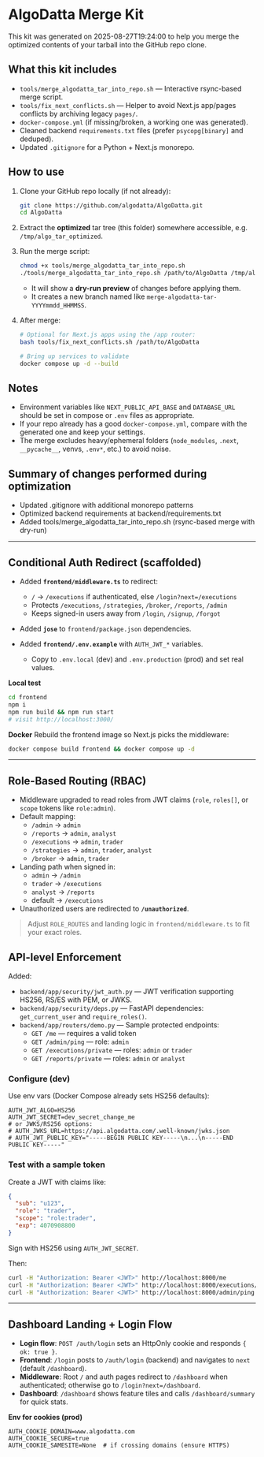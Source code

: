 # AlgoDatta Merge Kit

This kit was generated on 2025-08-27T19:24:00 to help you
merge the optimized contents of your tarball into the GitHub repo clone.

## What this kit includes

- `tools/merge_algodatta_tar_into_repo.sh` — Interactive rsync-based merge script.
- `tools/fix_next_conflicts.sh` — Helper to avoid Next.js app/pages conflicts by archiving legacy `pages/`.
- `docker-compose.yml` (if missing/broken, a working one was generated).
- Cleaned backend `requirements.txt` files (prefer `psycopg[binary]` and deduped).
- Updated `.gitignore` for a Python + Next.js monorepo.

## How to use

1. Clone your GitHub repo locally (if not already):
   ```bash
   git clone https://github.com/algodatta/AlgoDatta.git
   cd AlgoDatta
   ```

2. Extract the **optimized** tar tree (this folder) somewhere accessible, e.g. `/tmp/algo_tar_optimized`.

3. Run the merge script:
   ```bash
   chmod +x tools/merge_algodatta_tar_into_repo.sh
   ./tools/merge_algodatta_tar_into_repo.sh /path/to/AlgoDatta /tmp/algo_tar_optimized
   ```

   - It will show a **dry-run preview** of changes before applying them.
   - It creates a new branch named like `merge-algodatta-tar-YYYYmmdd_HHMMSS`.

4. After merge:
   ```bash
   # Optional for Next.js apps using the /app router:
   bash tools/fix_next_conflicts.sh /path/to/AlgoDatta

   # Bring up services to validate
   docker compose up -d --build
   ```

## Notes
- Environment variables like `NEXT_PUBLIC_API_BASE` and `DATABASE_URL` should be set in compose or `.env` files as appropriate.
- If your repo already has a good `docker-compose.yml`, compare with the generated one and keep your settings.
- The merge excludes heavy/ephemeral folders (`node_modules`, `.next`, `__pycache__`, venvs, `.env*`, etc.) to avoid noise.

## Summary of changes performed during optimization

- Updated .gitignore with additional monorepo patterns
- Optimized backend requirements at backend/requirements.txt
- Added tools/merge_algodatta_tar_into_repo.sh (rsync-based merge with dry-run)

---

## Conditional Auth Redirect (scaffolded)

- Added **`frontend/middleware.ts`** to redirect:
  - `/` → `/executions` if authenticated, else `/login?next=/executions`
  - Protects `/executions`, `/strategies`, `/broker`, `/reports`, `/admin`
  - Keeps signed-in users away from `/login`, `/signup`, `/forgot`

- Added **`jose`** to `frontend/package.json` dependencies.

- Added **`frontend/.env.example`** with `AUTH_JWT_*` variables.
  - Copy to `.env.local` (dev) and `.env.production` (prod) and set real values.

**Local test**
```bash
cd frontend
npm i
npm run build && npm run start
# visit http://localhost:3000/
```

**Docker**
Rebuild the frontend image so Next.js picks the middleware:
```bash
docker compose build frontend && docker compose up -d
```


---

## Role-Based Routing (RBAC)

- Middleware upgraded to read roles from JWT claims (`role`, `roles[]`, or `scope` tokens like `role:admin`).
- Default mapping:
  - `/admin` → `admin`
  - `/reports` → `admin`, `analyst`
  - `/executions` → `admin`, `trader`
  - `/strategies` → `admin`, `trader`, `analyst`
  - `/broker` → `admin`, `trader`
- Landing path when signed in:
  - `admin` → `/admin`
  - `trader` → `/executions`
  - `analyst` → `/reports`
  - default → `/executions`
- Unauthorized users are redirected to **`/unauthorized`**.

> Adjust `ROLE_ROUTES` and landing logic in `frontend/middleware.ts` to fit your exact roles.


## API-level Enforcement

Added:
- `backend/app/security/jwt_auth.py` — JWT verification supporting HS256, RS/ES with PEM, or JWKS.
- `backend/app/security/deps.py` — FastAPI dependencies: `get_current_user` and `require_roles()`.
- `backend/app/routers/demo.py` — Sample protected endpoints:
  - `GET /me` — requires a valid token
  - `GET /admin/ping` — role: `admin`
  - `GET /executions/private` — roles: `admin` or `trader`
  - `GET /reports/private` — roles: `admin` or `analyst`

### Configure (dev)
Use env vars (Docker Compose already sets HS256 defaults):
```
AUTH_JWT_ALGO=HS256
AUTH_JWT_SECRET=dev_secret_change_me
# or JWKS/RS256 options:
# AUTH_JWKS_URL=https://api.algodatta.com/.well-known/jwks.json
# AUTH_JWT_PUBLIC_KEY="-----BEGIN PUBLIC KEY-----\n...\n-----END PUBLIC KEY-----"
```

### Test with a sample token
Create a JWT with claims like:
```json
{
  "sub": "u123",
  "role": "trader",
  "scope": "role:trader",
  "exp": 4070908800
}
```
Sign with HS256 using `AUTH_JWT_SECRET`.

Then:
```bash
curl -H "Authorization: Bearer <JWT>" http://localhost:8000/me
curl -H "Authorization: Bearer <JWT>" http://localhost:8000/executions/private
curl -H "Authorization: Bearer <JWT>" http://localhost:8000/admin/ping   # will 403 unless role=admin
```


---

## Dashboard Landing + Login Flow

- **Login flow**: `POST /auth/login` sets an HttpOnly cookie and responds `{ ok: true }`.
- **Frontend**: `/login` posts to `/auth/login` (backend) and navigates to `next` (default `/dashboard`).
- **Middleware**: Root `/` and auth pages redirect to `/dashboard` when authenticated; otherwise go to `/login?next=/dashboard`.
- **Dashboard**: `/dashboard` shows feature tiles and calls `/dashboard/summary` for quick stats.

**Env for cookies (prod)**
```
AUTH_COOKIE_DOMAIN=www.algodatta.com
AUTH_COOKIE_SECURE=true
AUTH_COOKIE_SAMESITE=None  # if crossing domains (ensure HTTPS)
```

